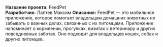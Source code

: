 **Название проекта:** FeedPet  
**Разработчик:** Лаптев Максим
**Описание:** FeedPet — это мобильное приложение, которое помогает владельцам домашних животных не забывать о важных делах, связанных с их питомцами. Приложение напоминает о кормлении, прогулках, визитах к ветеринару и других повседневных заботах. Оно подходит для владельцев кошек, собак и других питомцев.
